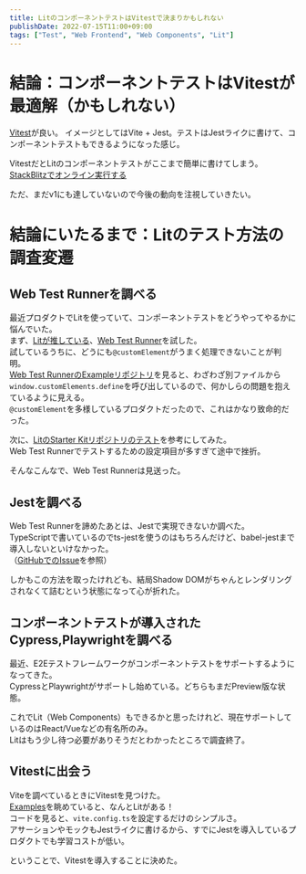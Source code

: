 ```yaml
---
title: LitのコンポーネントテストはVitestで決まりかもしれない
publishDate: 2022-07-15T11:00+09:00
tags: ["Test", "Web Frontend", "Web Components", "Lit"]
---
```


# 結論：コンポーネントテストはVitestが最適解（かもしれない）

[Vitest](https://vitest.dev/)が良い。
イメージとしてはVite + Jest。テストはJestライクに書けて、コンポーネントテストもできるようになった感じ。

VitestだとLitのコンポーネントテストがここまで簡単に書けてしまう。
[StackBlitzでオンライン実行する](https://stackblitz.com/fork/github/vitest-dev/vitest/tree/main/examples/lit?initialPath=__vitest__)

ただ、まだv1にも達していないので今後の動向を注視していきたい。

# 結論にいたるまで：Litのテスト方法の調査変遷

## Web Test Runnerを調べる

最近プロダクトでLitを使っていて、コンポーネントテストをどうやってやるかに悩んでいた。  
まず、[Litが推している](https://lit.dev/docs/tools/testing/#web-test-runner)、[Web Test Runner](https://modern-web.dev/docs/test-runner/overview/)を試した。  
試しているうちに、どうにも`@customElement`がうまく処理できないことが判明。  
[Web Test RunnerのExampleリポジトリ](https://github.com/modernweb-dev/example-projects/blob/master/lit-element-ts-esbuild/my-element.ts)を見ると、わざわざ別ファイルから`window.customElements.define`を呼び出しているので、何かしらの問題を抱えているように見える。  
`@customElement`を多様しているプロダクトだったので、これはかなり致命的だった。

次に、[LitのStarter Kitリポジトリのテスト](https://github.com/lit/lit-element-starter-ts/)を参考にしてみた。  
Web Test Runnerでテストするための設定項目が多すぎて途中で挫折。

そんなこんなで、Web Test Runnerは見送った。

## Jestを調べる

Web Test Runnerを諦めたあとは、Jestで実現できないか調べた。  
TypeScriptで書いているのでts-jestを使うのはもちろんだけど、babel-jestまで導入しないといけなかった。  
（[GitHubでのIssue](https://github.com/facebook/jest/issues/11783)を参照）

しかもこの方法を取ったけれども、結局Shadow DOMがちゃんとレンダリングされなくて詰むという状態になって心が折れた。

## コンポーネントテストが導入されたCypress,Playwrightを調べる

最近、E2Eテストフレームワークがコンポーネントテストをサポートするようになってきた。  
CypressとPlaywrightがサポートし始めている。どちらもまだPreview版な状態。

これでLit（Web Components）もできるかと思ったけれど、現在サポートしているのはReact/Vueなどの有名所のみ。  
Litはもう少し待つ必要がありそうだとわかったところで調査終了。

## Vitestに出会う

Viteを調べているときにVitestを見つけた。  
[Examples](https://vitest.dev/guide/#examples)を眺めていると、なんとLitがある！  
コードを見ると、`vite.config.ts`を設定するだけのシンプルさ。  
アサーションやモックもJestライクに書けるから、すでにJestを導入しているプロダクトでも学習コストが低い。

ということで、Vitestを導入することに決めた。

